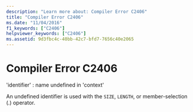 ```yaml
---
description: "Learn more about: Compiler Error C2406"
title: "Compiler Error C2406"
ms.date: "11/04/2016"
f1_keywords: ["C2406"]
helpviewer_keywords: ["C2406"]
ms.assetid: 9d3fbc4c-40bb-42c7-bfd7-7656c40e2065
---
```

# Compiler Error C2406

'identifier' : name undefined in 'context'

An undefined identifier is used with the `SIZE`, `LENGTH`, or member-selection (.) operator.
